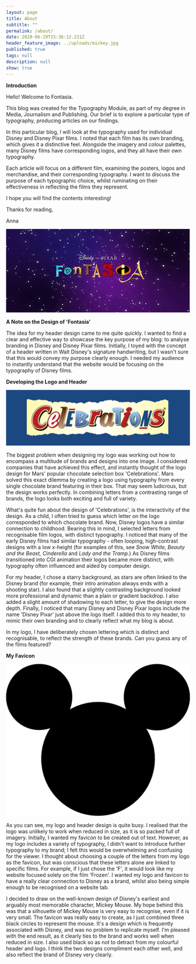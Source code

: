 ```yaml
---
layout: page
title: About
subtitle: ""
permalink: /about/
date: 2020-06-29T15:36:12.231Z
header_feature_image: ../uploads/mickey.jpg
published: true
tags: null
description: null
show: true
---
```

**Introduction**

Hello! Welcome to Fontasia.

This blog was created for the Typography Module, as part of my degree in Media, Journalism and Publishing. Our brief is to explore a particular type of typography, producing articles on our findings.

In this particular blog, I will look at the typography used for individual Disney and Disney Pixar films. I noted that each film has its own branding, which gives it a distinctive feel. Alongside the imagery and colour palettes, many Disney films have corresponding logos, and they all have their own typography. 

Each article will focus on a different film, examining the posters, logos and merchandise, and their corresponding typography. I want to discuss the purpose of each typographic choice, whilst ruminating on their effectiveness in reflecting the films they represent. 

I hope you will find the contents interesting!

Thanks for reading,

Anna

![](../uploads/fontasia-2.jpg)

**A Note on the Design of 'Fontasia'**

The idea for my header design came to me quite quickly. I wanted to find a clear and effective way to showcase the key purpose of my blog: to analyse branding in Disney and Disney Pixar films. Initially, I toyed with the concept of a header written in Walt Disney's signature handwriting, but I wasn't sure that this would convey my purpose clearly enough. I needed my audience to instantly understand that the website would be focusing on the typography of Disney films.

**Developing the Logo and Header**

![](../uploads/celebrations-logo-png-transparent.png)

The biggest problem when designing my logo was working out how to encompass a multitude of brands and designs into one image. I considered companies that have achieved this effect, and instantly thought of the logo design for Mars' popular chocolate selection box 'Celebrations'. Mars solved this exact dilemma by creating a logo using typography from every single chocolate brand featuring in their box. That may seem ludicrous, but the design works perfectly. In combining letters from a contrasting range of brands, the logo looks both exciting and full of variety. 

What's quite fun about the design of 'Celebrations', is the interactivity of the design. As a child, I often tried to guess which letter on the logo corresponded to which chocolate brand. Now, Disney logos have a similar connection to childhood. Bearing this in mind, I selected letters from recognisable film logos, with distinct typography. I noticed that many of the early Disney films had similar typography - often looping, high-contrast designs with a low x-height (for examples of this, see *Snow White, Beauty and the Beast, Cinderella* and *Lady and the Tramp.*) As Disney films transitioned into CGI animation their logos became more distinct, with typography often influenced and aided by computer design. 

For my header, I chose a starry background, as stars are often linked to the Disney brand (for example, their intro animation always ends with a shooting star). I also found that a slightly contrasting background looked more professional and dynamic than a plain or gradient backdrop. I also added a slight amount of shadowing to each letter, to give the design more depth. Finally, I noticed that many Disney and Disney Pixar logos include the name 'Disney Pixar' just above the logo itself. I added this to my header, to mimic their own branding and to clearly reflect what my blog is about. 

In my logo, I have deliberately chosen lettering which is distinct and recognisable, to reflect the strength of these brands. Can you guess any of the films featured? 

**My Favicon**

![](../uploads/aa-mouse.png)

As you can see, my logo and header design is quite busy. I realised that the logo was unlikely to work when reduced in size, as it is so packed full of imagery. Initially, I wanted my favicon to be created out of text. However, as my logo includes a variety of typography, I didn't want to introduce further typography to my brand; I felt this would be overwhelming and confusing for the viewer.  I thought about choosing a couple of the letters from my logo as the favicon, but was conscious that these letters alone are linked to specific films. For example, if I just chose the 'F', it would look like my website focused solely on the film 'Frozen'. I wanted my logo and favicon to have a really clear connection to Disney as a brand, whilst also being simple enough to be recognised on a website tab. 

I decided to draw on the well-known design of Disney's earliest and arguably most memorable character, Mickey Mouse. My hope behind this was that a silhouette of Mickey Mouse is very easy to recognise, even if it is very small. The favicon was really easy to create, as I just combined three black circles to represent the mouse. It's a design which is frequently associated with Disney, and was no problem to replicate myself. I'm pleased with the end result, as it clearly ties to the brand and works well when reduced in size. I also used black so as not to detract from my colourful header and logo. I think the two designs compliment each other well, and also reflect the brand of Disney very clearly.